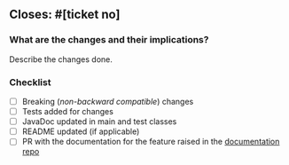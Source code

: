 ## Closes: #[ticket no]

### What are the changes and their implications?
Describe the changes done.

### Checklist
- [ ] Breaking (_non-backward compatible_) changes
- [ ] Tests added for changes
- [ ] JavaDoc updated in main and test classes
- [ ] README updated (if applicable)
- [ ] PR with the documentation for the feature raised in the [documentation repo](https://github.com/WasiqB/wasiqb.github.io)

<!-- IMPORTANT: Make sure to check the "Allow edits from maintainers" box below this window -->